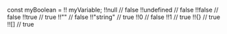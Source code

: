 const myBoolean = !! myVariable;
!!null // false
!!undefined // false
!!false // false
!!true // true
!!"" // false
!!"string" // true
!!0 // false
!!1 // true
!!{} // true
!!\[\] // true